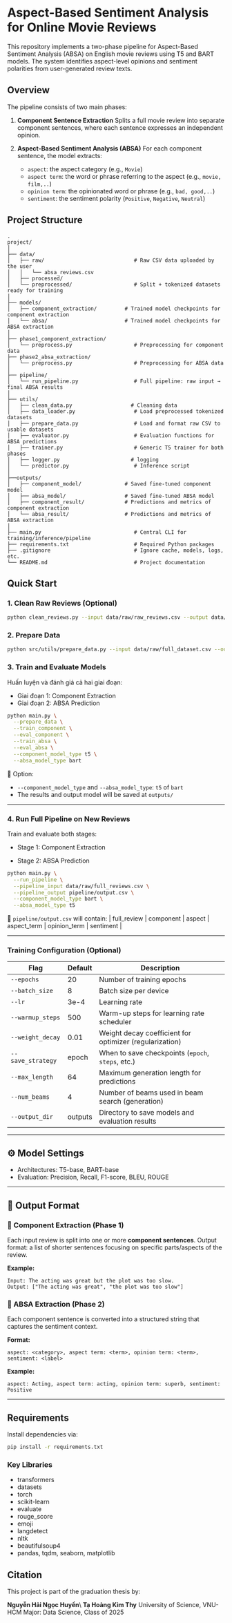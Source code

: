 # Aspect-Based Sentiment Analysis for Online Movie Reviews

This repository implements a two-phase pipeline for Aspect-Based Sentiment Analysis (ABSA) on English movie reviews using T5 and BART models. The system identifies aspect-level opinions and sentiment polarities from user-generated review texts.

## Overview

The pipeline consists of two main phases:

1. **Component Sentence Extraction**
   Splits a full movie review into separate component sentences, where each sentence expresses an independent opinion.

2. **Aspect-Based Sentiment Analysis (ABSA)**
   For each component sentence, the model extracts:

   * `aspect`: the aspect category (e.g., `Movie`)
   * `aspect term`: the word or phrase referring to the aspect (e.g., `movie, film,..`)
   * `opinion term`: the opinionated word or phrase (e.g., `bad, good,..`)
   * `sentiment`: the sentiment polarity (`Positive`, `Negative`, `Neutral`)

## Project Structure

```
.
project/
│
├── data/
│   ├── raw/                             # Raw CSV data uploaded by the user
│   │   └── absa_reviews.csv
│   ├── processed/                       
│   └── preprocessed/                    # Split + tokenized datasets ready for training
│
├── models/
│   ├── component_extraction/         # Trained model checkpoints for component extraction
│   └── absa/                         # Trained model checkpoints for ABSA extraction
│
├── phase1_component_extraction/
│   └── preprocess.py                    # Preprocessing for component data
├── phase2_absa_extraction/
│   └── preprocess.py                    # Preprocessing for ABSA data
│
├── pipeline/
│   └── run_pipeline.py                  # Full pipeline: raw input → final ABSA results
│
├── utils/
│   ├── clean_data.py                   # Cleaning data
│   ├── data_loader.py                   # Load preprocessed tokenized datasets
│   ├── prepare_data.py                  # Load and format raw CSV to usable datasets
│   ├── evaluator.py                     # Evaluation functions for ABSA predictions
│   ├── trainer.py                       # Generic T5 trainer for both phases
│   ├── logger.py                       # logging
│   └── predictor.py                     # Inference script
│
├──outputs/
│   ├── component_model/              # Saved fine-tuned component model
│   ├── absa_model/                   # Saved fine-tuned ABSA model
│   ├── component_result/             # Predictions and metrics of component extraction
│   └── absa_result/                  # Predictions and metrics of ABSA extraction
│
├── main.py                              # Central CLI for training/inference/pipeline
├── requirements.txt                     # Required Python packages
├── .gitignore                           # Ignore cache, models, logs, etc.
└── README.md                            # Project documentation
```

## Quick Start

### 1. Clean Raw Reviews (Optional)
```bash
python clean_reviews.py --input data/raw/raw_reviews.csv --output data/raw/full_dataset.csv
```
### 2. Prepare Data
```bash
python src/utils/prepare_data.py --input data/raw/full_dataset.csv --output data/processed/
```
### 3. Train and Evaluate Models
Huấn luyện và đánh giá cả hai giai đoạn:

- Giai đoạn 1: Component Extraction
- Giai đoạn 2: ABSA Prediction

```bash
python main.py \
  --prepare_data \
  --train_component \
  --eval_component \
  --train_absa \
  --eval_absa \
  --component_model_type t5 \
  --absa_model_type bart
```
📌 Option:

- `--component_model_type` and `--absa_model_type`: `t5` of `bart`
- The results and output model will be saved at `outputs/`

---
### 4. Run Full Pipeline on New Reviews
Train and evaluate both stages:

- Stage 1: Component Extraction

- Stage 2: ABSA Prediction
```bash
python main.py \
  --run_pipeline \
  --pipeline_input data/raw/full_reviews.csv \
  --pipeline_output pipeline/output.csv \
  --component_model_type bart \
  --absa_model_type t5
```

📄 `pipeline/output.csv` will contain: | full\_review | component | aspect | aspect\_term | opinion\_term | sentiment |

---

### Training Configuration (Optional)

| Flag              | Default | Description                                             |
| ----------------- | ------- | ------------------------------------------------------- |
| `--epochs`        | 20      | Number of training epochs                               |
| `--batch_size`    | 8       | Batch size per device                                   |
| `--lr`            | 3e-4    | Learning rate                                           |
| `--warmup_steps`  | 500     | Warm-up steps for learning rate scheduler               |
| `--weight_decay`  | 0.01    | Weight decay coefficient for optimizer (regularization) |
| `--save_strategy` | epoch   | When to save checkpoints (`epoch`, `steps`, etc.)       |
| `--max_length`    | 64      | Maximum generation length for predictions               |
| `--num_beams`     | 4       | Number of beams used in beam search (generation)        |
| `--output_dir`    | outputs | Directory to save models and evaluation results         |

---

## ⚙️ Model Settings

* Architectures: T5-base, BART-base
* Evaluation: Precision, Recall, F1-score, BLEU, ROUGE

---

## 📝 Output Format

### 🔹 Component Extraction (Phase 1)

Each input review is split into one or more **component sentences**.
Output format: a list of shorter sentences focusing on specific parts/aspects of the review.

**Example:**

```
Input: The acting was great but the plot was too slow.
Output: ["The acting was great", "the plot was too slow"]
```

### 🔹 ABSA Extraction (Phase 2)

Each component sentence is converted into a structured string that captures the sentiment context.

**Format:**

```
aspect: <category>, aspect term: <term>, opinion term: <term>, sentiment: <label>
```

**Example:**

```
aspect: Acting, aspect term: acting, opinion term: superb, sentiment: Positive
```

---

## Requirements

Install dependencies via:
```bash
pip install -r requirements.txt
```
### Key Libraries

* transformers
* datasets
* torch
* scikit-learn
* evaluate
* rouge\_score
* emoji
* langdetect
* nltk
* beautifulsoup4
* pandas, tqdm, seaborn, matplotlib

## Citation

This project is part of the graduation thesis by:

**Nguyễn Hải Ngọc Huyền**\\
**Tạ Hoàng Kim Thy**
University of Science, VNU-HCM
Major: Data Science, Class of 2025
